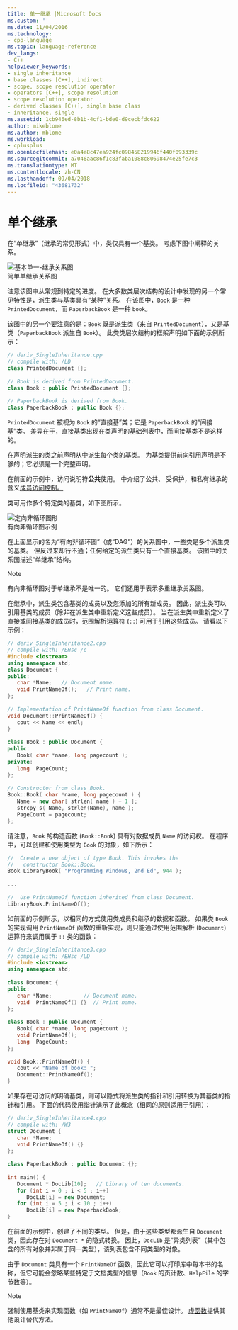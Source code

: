 ```yaml
---
title: 单一继承 |Microsoft Docs
ms.custom: ''
ms.date: 11/04/2016
ms.technology:
- cpp-language
ms.topic: language-reference
dev_langs:
- C++
helpviewer_keywords:
- single inheritance
- base classes [C++], indirect
- scope, scope resolution operator
- operators [C++], scope resolution
- scope resolution operator
- derived classes [C++], single base class
- inheritance, single
ms.assetid: 1cb946ed-8b1b-4cf1-bde0-d9cecbfdc622
author: mikeblome
ms.author: mblome
ms.workload:
- cplusplus
ms.openlocfilehash: e0a4e8c47ea924fc098458219946f440f093339c
ms.sourcegitcommit: a7046aac86f1c83faba1088c80698474e25fe7c3
ms.translationtype: MT
ms.contentlocale: zh-CN
ms.lasthandoff: 09/04/2018
ms.locfileid: "43681732"
---
```

# <a name="single-inheritance"></a>单个继承
在“单继承”（继承的常见形式）中，类仅具有一个基类。 考虑下图中阐释的关系。  
  
 ![基本单一&#45;继承关系图](../cpp/media/vc38xj1.gif "vc38XJ1")  
简单单继承关系图  
  
 注意该图中从常规到特定的进度。 在大多数类层次结构的设计中发现的另一个常见特性是，派生类与基类具有“某种”关系。 在该图中，`Book` 是一种 `PrintedDocument`，而 `PaperbackBook` 是一种 `book`。  
  
 该图中的另一个要注意的是：`Book` 既是派生类（来自 `PrintedDocument`），又是基类（`PaperbackBook` 派生自 `Book`）。 此类类层次结构的框架声明如下面的示例所示：  
  
```cpp 
// deriv_SingleInheritance.cpp  
// compile with: /LD  
class PrintedDocument {};  
  
// Book is derived from PrintedDocument.  
class Book : public PrintedDocument {};  
  
// PaperbackBook is derived from Book.  
class PaperbackBook : public Book {};  
```  
  
 `PrintedDocument` 被视为 `Book` 的“直接基”类；它是 `PaperbackBook` 的“间接基”类。 差异在于，直接基类出现在类声明的基础列表中，而间接基类不是这样的。  
  
 在声明派生的类之前声明从中派生每个类的基类。 为基类提供前向引用声明是不够的；它必须是一个完整声明。  
  
 在前面的示例中，访问说明符**公共**使用。 中介绍了公共、 受保护，和私有继承的含义[成员访问控制。](../cpp/member-access-control-cpp.md)  
  
 类可用作多个特定类的基类，如下图所示。  
  
 ![定向非循环图形](../cpp/media/vc38xj2.gif "vc38XJ2")  
有向非循环图示例  
  
 在上面显示的名为“有向非循环图”（或“DAG”）的关系图中，一些类是多个派生类的基类。 但反过来却行不通；任何给定的派生类只有一个直接基类。 该图中的关系图描述“单继承”结构。  
  
> [!NOTE]
>  有向非循环图对于单继承不是唯一的。 它们还用于表示多重继承关系图。  
  
 在继承中，派生类包含基类的成员以及您添加的所有新成员。 因此，派生类可以引用基类的成员（除非在派生类中重新定义这些成员）。 当在派生类中重新定义了直接或间接基类的成员时，范围解析运算符 (`::`) 可用于引用这些成员。 请看以下示例：  
  
```cpp 
// deriv_SingleInheritance2.cpp  
// compile with: /EHsc /c  
#include <iostream>  
using namespace std;  
class Document {  
public:  
   char *Name;   // Document name.  
   void PrintNameOf();   // Print name.  
};  
  
// Implementation of PrintNameOf function from class Document.  
void Document::PrintNameOf() {  
   cout << Name << endl;  
}  
  
class Book : public Document {  
public:  
   Book( char *name, long pagecount );  
private:  
   long  PageCount;  
};  
  
// Constructor from class Book.  
Book::Book( char *name, long pagecount ) {  
   Name = new char[ strlen( name ) + 1 ];  
   strcpy_s( Name, strlen(Name), name );  
   PageCount = pagecount;  
};  
```  
  
 请注意，`Book` 的构造函数 (`Book::Book`) 具有对数据成员 `Name` 的访问权。 在程序中，可以创建和使用类型为 `Book` 的对象，如下所示：  
  
```cpp 
//  Create a new object of type Book. This invokes the  
//   constructor Book::Book.  
Book LibraryBook( "Programming Windows, 2nd Ed", 944 );  
  
...  
  
//  Use PrintNameOf function inherited from class Document.  
LibraryBook.PrintNameOf();  
```  
  
 如前面的示例所示，以相同的方式使用类成员和继承的数据和函数。 如果类 `Book` 的实现调用 `PrintNameOf` 函数的重新实现，则只能通过使用范围解析 (`Document`) 运算符来调用属于 `::` 类的函数：  
  
```cpp 
// deriv_SingleInheritance3.cpp  
// compile with: /EHsc /LD  
#include <iostream>  
using namespace std;  
  
class Document {  
public:  
   char *Name;          // Document name.  
   void  PrintNameOf() {}  // Print name.  
};  
  
class Book : public Document {  
   Book( char *name, long pagecount );  
   void PrintNameOf();  
   long  PageCount;  
};  
  
void Book::PrintNameOf() {  
   cout << "Name of book: ";  
   Document::PrintNameOf();  
}  
```  
  
 如果存在可访问的明确基类，则可以隐式将派生类的指针和引用转换为其基类的指针和引用。 下面的代码使用指针演示了此概念（相同的原则适用于引用）：  
  
```cpp 
// deriv_SingleInheritance4.cpp  
// compile with: /W3  
struct Document {  
   char *Name;  
   void PrintNameOf() {}  
};  
  
class PaperbackBook : public Document {};  
  
int main() {  
   Document * DocLib[10];   // Library of ten documents.  
   for (int i = 0 ; i < 5 ; i++)  
      DocLib[i] = new Document;  
   for (int i = 5 ; i < 10 ; i++)  
      DocLib[i] = new PaperbackBook;  
}  
```  
  
 在前面的示例中，创建了不同的类型。 但是，由于这些类型都派生自 `Document` 类，因此存在对 `Document *` 的隐式转换。 因此，`DocLib` 是“异类列表”（其中包含的所有对象并非属于同一类型），该列表包含不同类型的对象。  
  
 由于 `Document` 类具有一个 `PrintNameOf` 函数，因此它可以打印库中每本书的名称，但它可能会忽略某些特定于文档类型的信息（`Book` 的页计数、`HelpFile` 的字节数等）。  
  
> [!NOTE]
>  强制使用基类来实现函数（如 `PrintNameOf`）通常不是最佳设计。 [虚函数](../cpp/virtual-functions.md)提供其他设计替代方法。  